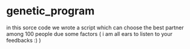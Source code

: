 # genetic_program
 in this sorce code we wrote a script which can choose the best partner among 100 people due some factors ( i am all ears to listen to your feedbacks :) )


